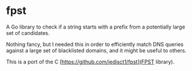 # fpst

A Go library to check if a string starts with a prefix from a potentially large set of candidates.

Nothing fancy, but I needed this in order to efficiently match DNS queries against a large set of
blacklisted domains, and it might be useful to others.

This is a port of the C [https://github.com/jedisct1/fpst](FPST library).
